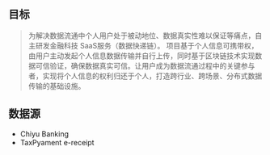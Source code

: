 ## 目标
> 为解决数据流通中个人用户处于被动地位、数据真实性难以保证等痛点，自主研发金融科技 SaaS服务（数据快递链）。 项目基于个人信息可携带权，由用户主动发起个人信息数据传输并自行上传，同时基于区块链技术实现数据可信验证，确保数据真实可信。让用户成为数据流通过程中的关键参与者，实现将个人信息的权利归还于个人，打造跨行业、跨场景、分布式数据传输的基础设施。

## 数据源

* Chiyu Banking
* TaxPyament e-receipt
